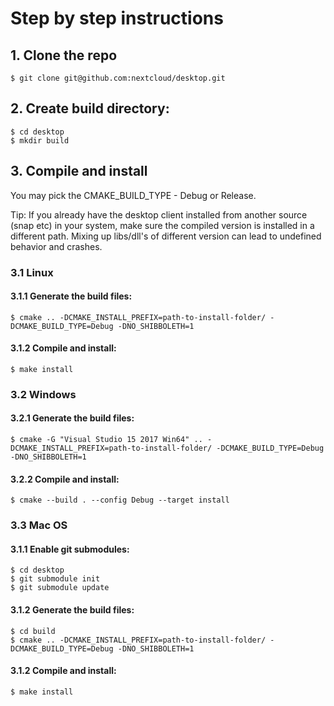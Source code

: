 # Step by step instructions

## 1. Clone the repo
```
$ git clone git@github.com:nextcloud/desktop.git
```

## 2. Create build directory:
```
$ cd desktop
$ mkdir build
```

## 3. Compile and install
You may pick the CMAKE_BUILD_TYPE - Debug or Release.

Tip: If you already have the desktop client installed from another source (snap etc) in your system, make sure the compiled version is installed in a different path. Mixing up libs/dll's of different version can lead to undefined behavior and crashes.

### 3.1 Linux

#### 3.1.1 Generate the build files:
```
$ cmake .. -DCMAKE_INSTALL_PREFIX=path-to-install-folder/ -DCMAKE_BUILD_TYPE=Debug -DNO_SHIBBOLETH=1
```

#### 3.1.2 Compile and install:
```
$ make install
```

### 3.2 Windows

#### 3.2.1 Generate the build files:

```
$ cmake -G "Visual Studio 15 2017 Win64" .. -DCMAKE_INSTALL_PREFIX=path-to-install-folder/ -DCMAKE_BUILD_TYPE=Debug -DNO_SHIBBOLETH=1
```

#### 3.2.2 Compile and install:
```
$ cmake --build . --config Debug --target install
```

### 3.3 Mac OS

#### 3.1.1 Enable git submodules:
```
$ cd desktop
$ git submodule init
$ git submodule update
```

#### 3.1.2 Generate the build files:
```
$ cd build
$ cmake .. -DCMAKE_INSTALL_PREFIX=path-to-install-folder/ -DCMAKE_BUILD_TYPE=Debug -DNO_SHIBBOLETH=1
```

#### 3.1.2 Compile and install:
```
$ make install
```